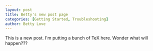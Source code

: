 ```yaml
---
layout: post
title: Betty's new post page
categories: [Getting Started, Troubleshooting]
author: Betty Love
---
```




This is a new post.  I'm putting a bunch of TeX here.  Wonder what will happen???
